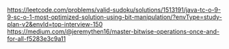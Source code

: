 https://leetcode.com/problems/valid-sudoku/solutions/1513191/java-tc-o-9-9-sc-o-1-most-optimized-solution-using-bit-manipulation/?envType=study-plan-v2&envId=top-interview-150
https://medium.com/@jeremythen16/master-bitwise-operations-once-and-for-all-f5283e3c9a11


